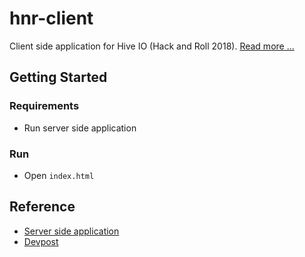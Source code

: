 # hnr-client

Client side application for Hive IO (Hack and Roll 2018).
[Read more ...](https://devpost.com/software/dh-hive-io)

## Getting Started

### Requirements

- Run server side application

### Run

- Open `index.html`

## Reference

- [Server side application](https://github.com/cacad-ntu/hnr-server)
- [Devpost](https://devpost.com/software/dh-hive-io)